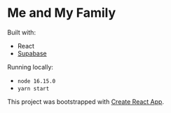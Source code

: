 # Me and My Family

Built with:
- React
- [Supabase](https://supabase.com)

Running locally:
- `node 16.15.0`
- `yarn start`

This project was bootstrapped with [Create React App](https://github.com/facebook/create-react-app).
